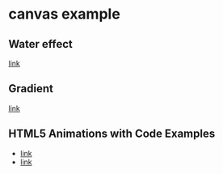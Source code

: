 # canvas example

## Water effect
[link](https://code.almeros.com/code-examples/water-effect-canvas/)

## Gradient
[link](https://codepen.io/meodai/pen/xeeKRe)

## HTML5 Animations with Code Examples
- [link](https://cloudinary.com/blog/creating_html5_animations#html5-animations)
- [link](https://www.sanwebe.com/2015/01/html5-canvas-examples)